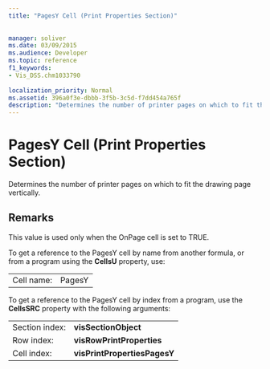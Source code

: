 ```yaml
---
title: "PagesY Cell (Print Properties Section)"
 
 
manager: soliver
ms.date: 03/09/2015
ms.audience: Developer
ms.topic: reference
f1_keywords:
- Vis_DSS.chm1033790
 
localization_priority: Normal
ms.assetid: 396a0f3e-dbbb-3f5b-3c5d-f7dd454a765f
description: "Determines the number of printer pages on which to fit the drawing page vertically."
---
```


# PagesY Cell (Print Properties Section)

Determines the number of printer pages on which to fit the drawing page vertically. 
  
## Remarks

This value is used only when the OnPage cell is set to TRUE. 
  
To get a reference to the PagesY cell by name from another formula, or from a program using the **CellsU** property, use: 
  
|||
|:-----|:-----|
| Cell name:  <br/> | PagesY  <br/> |
   
To get a reference to the PagesY cell by index from a program, use the **CellsSRC** property with the following arguments: 
  
|||
|:-----|:-----|
| Section index:  <br/> |**visSectionObject** <br/> |
| Row index:  <br/> |**visRowPrintProperties** <br/> |
| Cell index:  <br/> |**visPrintPropertiesPagesY** <br/> |
   

